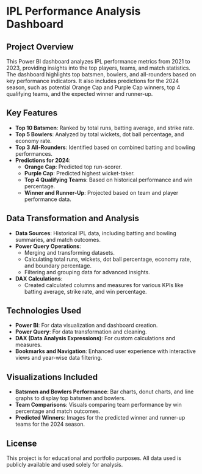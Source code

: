 # IPL Performance Analysis Dashboard

## Project Overview
This Power BI dashboard analyzes IPL performance metrics from 2021 to 2023, providing insights into the top players, teams, and match statistics. The dashboard highlights top batsmen, bowlers, and all-rounders based on key performance indicators. It also includes predictions for the 2024 season, such as potential Orange Cap and Purple Cap winners, top 4 qualifying teams, and the expected winner and runner-up.

## Key Features
- **Top 10 Batsmen**: Ranked by total runs, batting average, and strike rate.
- **Top 5 Bowlers**: Analyzed by total wickets, dot ball percentage, and economy rate.
- **Top 3 All-Rounders**: Identified based on combined batting and bowling performances.
- **Predictions for 2024**:
  - **Orange Cap**: Predicted top run-scorer.
  - **Purple Cap**: Predicted highest wicket-taker.
  - **Top 4 Qualifying Teams**: Based on historical performance and win percentage.
  - **Winner and Runner-Up**: Projected based on team and player performance data.

## Data Transformation and Analysis
- **Data Sources**: Historical IPL data, including batting and bowling summaries, and match outcomes.
- **Power Query Operations**:
  - Merging and transforming datasets.
  - Calculating total runs, wickets, dot ball percentage, economy rate, and boundary percentage.
  - Filtering and grouping data for advanced insights.
- **DAX Calculations**:
  - Created calculated columns and measures for various KPIs like batting average, strike rate, and win percentage.

## Technologies Used
- **Power BI**: For data visualization and dashboard creation.
- **Power Query**: For data transformation and cleaning.
- **DAX (Data Analysis Expressions)**: For custom calculations and measures.
- **Bookmarks and Navigation**: Enhanced user experience with interactive views and year-wise data filtering.

## Visualizations Included
- **Batsmen and Bowlers Performance**: Bar charts, donut charts, and line graphs to display top batsmen and bowlers.
- **Team Comparisons**: Visuals comparing team performance by win percentage and match outcomes.
- **Predicted Winners**: Images for the predicted winner and runner-up teams for the 2024 season.
  
## License
This project is for educational and portfolio purposes. All data used is publicly available and used solely for analysis.


